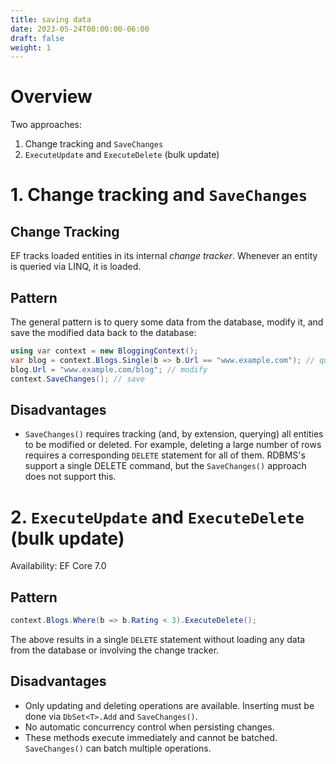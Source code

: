 ```yaml
---
title: saving data
date: 2023-05-24T00:00:00-06:00
draft: false
weight: 1
---
```


# Overview
Two approaches:
  1. Change tracking and `SaveChanges`
  2. `ExecuteUpdate` and `ExecuteDelete` (bulk update)

# 1. Change tracking and `SaveChanges`
## Change Tracking
EF tracks loaded entities in its internal *change tracker*.  Whenever an entity is queried via LINQ, it is loaded.

## Pattern
The general pattern is to query some data from the database, modify it, and save the modified data back to the database:
```cs
using var context = new BloggingContext();
var blog = context.Blogs.Single(b => b.Url == "www.example.com"); // query
blog.Url = "www.example.com/blog"; // modify
context.SaveChanges(); // save
```

## Disadvantages
- `SaveChanges()` requires tracking (and, by extension, querying) all entities to be modified or deleted.  For example, deleting a large number of rows requires a corresponding `DELETE` statement for all of them.  RDBMS's support a single DELETE command, but the `SaveChanges()` approach does not support this.

# 2. `ExecuteUpdate` and `ExecuteDelete` (bulk update)  
<g>Availability:  EF Core 7.0</g>

## Pattern
```cs
context.Blogs.Where(b => b.Rating < 3).ExecuteDelete();
```

The above results in a single `DELETE` statement without loading any data from the database or involving the change tracker.

## Disadvantages
- Only updating and deleting operations are available.  Inserting must be done via `DbSet<T>.Add` and `SaveChanges()`.
- No automatic concurrency control when persisting changes.
- These methods execute immediately and cannot be batched.  `SaveChanges()` can batch multiple operations.
